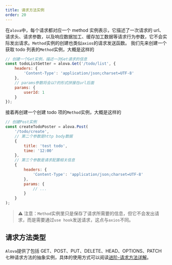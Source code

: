 ```yaml
---
title: 请求方法实例
order: 20
---
```


在`alova`中，每个请求都对应一个 method 实例表示，它描述了一次请求的 url、请求头、请求参数，以及响应数据加工、缓存加工数据等请求行为参数，它不会实际发出请求。`Method`实例的创建也类似`axios`的请求发送函数。
我们先来创建一个获取 todo 列表的`Method`实例，大概是这样的

```javascript
// 创建一个Get实例，描述一次Get请求的信息
const todoListGetter = alova.Get('/todo/list', {
	headers: {
		'Content-Type': 'application/json;charset=UTF-8'
	},
	// params参数将会以?的形式拼接在url后面
	params: {
		userId: 1
	}
});
```

接着再创建一个创建 todo 项的`Method`实例，大概是这样的

```javascript
// 创建Post实例
const createTodoPoster = alova.Post(
	'/todo/create',
	// 第二个参数是http body数据
	{
		title: 'test todo',
		time: '12:00'
	},
	// 第三个参数是请求配置相关信息
	{
		headers: {
			'Content-Type': 'application/json;charset=UTF-8'
		},
		params: {
			// ...
		}
	}
);
```

> ⚠️ 注意：`Method`实例里只是保存了请求所需要的信息，但它不会发出请求，而是需要通过`use hook`发送请求，这点与`axios`不同。

## 请求方法类型

`Alova`提供了包括 GET、POST、PUT、DELETE、HEAD、OPTIONS、PATCH 七种请求方法的抽象实例，具体的使用方式可以阅读[进阶-请求方法详解](#请求方法详解)。
